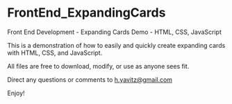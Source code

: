 # FrontEnd_ExpandingCards
Front End Development - Expanding Cards Demo - HTML, CSS, JavaScript

This is a demonstration of how to easily and quickly create expanding cards with HTML, CSS, and JavaScript.

All files are free to download, modify, or use as anyone sees fit.

Direct any questions or comments to h.yavitz@gmail.com

Enjoy!
